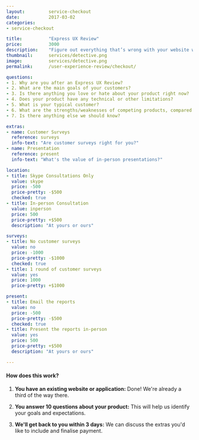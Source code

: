```yaml
---
layout:			service-checkout
date:			2017-03-02
categories:    
- service-checkout

title:			"Express UX Review"
price:			3000
description:	"Figure out everything that’s wrong with your website with an actionable report. People tell us they’re “blown away” by it, which is very nice of them."
thumbnail:		services/detective.png
image:			services/detective.png
permalink: 		/user-experience-review/checkout/

questions:
- 1. Why are you after an Express UX Review?
- 2. What are the main goals of your customers?
- 3. Is there anything you love or hate about your product right now?
- 4. Does your product have any technical or other limitations?
- 5. What is your typical customer?
- 6. What are the strengths/weaknesses of competing products, compared to yours?
- 7. Is there anything else we should know?

extras:
- name: Customer Surveys
  reference: surveys
  info-text: "Are customer surveys right for you?"
- name: Presentation
  reference: present
  info-text: "What's the value of in-person presentations?"

location:
- title: Skype Consultations Only
  value: skype
  price: -500
  price-pretty: -$500
  checked: true
- title: In-person Consultation
  value: inperson
  price: 500
  price-pretty: +$500
  description: "At yours or ours"

surveys:
- title: No customer surveys
  value: no
  price: -1000
  price-pretty: -$1000
  checked: true
- title: 1 round of customer surveys
  value: yes
  price: 1000
  price-pretty: +$1000

present:
- title: Email the reports
  value: no
  price: -500
  price-pretty: -$500
  checked: true
- title: Present the reports in-person
  value: yes
  price: 500
  price-pretty: +$500
  description: "At yours or ours"

---
```


#### How does this work?

1. **You have an existing website or application:** Done! We're already a third of the way there.

2. **You answer 10 questions about your product:** This will help us identify your goals and expectations.

3. **We'll get back to you within 3 days:** We can discuss the extras you'd like to include and finalise payment.